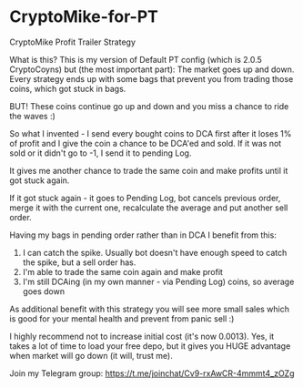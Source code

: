 # CryptoMike-for-PT
CryptoMike Profit Trailer Strategy

What is this? This is my version of Default PT config (which is 2.0.5 CryptoCoyns) but (the most important part):
The market goes up and down. Every strategy ends up with some bags that prevent you from trading those coins, which got stuck in bags. 

BUT! These coins continue go up and down and you miss a chance to ride the waves :)

So what I invented - I send every bought coins to DCA first after it loses 1% of profit and I give the coin a chance to be DCA'ed and sold. If it was not sold or it didn't go to -1, I send it to pending Log.

It gives me another chance to trade the same coin and make profits until it got stuck again.

If it got stuck again - it goes to Pending Log, bot cancels previous order, merge it with the current one, recalculate the average and put another sell order.

Having my bags in pending order rather than in DCA I benefit from this:
1. I can catch the spike. Usually bot doesn't have enough speed to catch the spike, but a sell order has.
2. I'm able to trade the same coin again and make profit
3. I'm still DCAing (in my own manner - via Pending Log) coins, so average goes down

As additional benefit with this strategy you will see more small sales which is good for your mental health and prevent from panic sell :)

I highly recommend not to increase initial cost (it's now 0.0013). Yes, it takes a lot of time to load your free depo, but it gives you HUGE advantage when market will go down (it will, trust me).


Join my Telegram group: https://t.me/joinchat/Cv9-rxAwCR-4mmmt4_zOZg 
